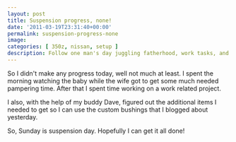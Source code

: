 ```yaml
---
layout: post
title: Suspension progress, none!
date: '2011-03-19T23:31:40+00:00'
permalink: suspension-progress-none
image:
categories: [ 350z, nissan, setup ]
description: Follow one man's day juggling fatherhood, work tasks, and car customisation in this candid and engaging blog post.
---
```


So I didn't make any progress today, well not much at least. I spent the morning watching the baby while the wife got to get some much needed pampering time. After that I spent time working on a work related project.

I also, with the help of my buddy Dave, figured out the additional items I needed to get so I can use the custom bushings that I blogged about yesterday.

So, Sunday is suspension day. Hopefully I can get it all done!






